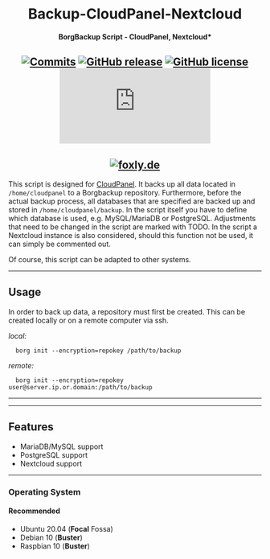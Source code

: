 <div align=center>
  
# Backup-CloudPanel-Nextcloud
#### BorgBackup Script - CloudPanel, Nextcloud*

[![Commits](https://img.shields.io/github/last-commit/foxly-it/Backup-CloudPanel-Nextcloud?style=flat-square)](https://github.com/foxly-it/Backup-CloudPanel-Nextcloud/commits/main) [![GitHub release](https://img.shields.io/github/release/foxly-it/Backup-CloudPanel-Nextcloud?style=flat-square)](https://github.com/foxly-it/Backup-CloudPanel-Nextcloud/releases) [![GitHub license](https://img.shields.io/github/license/foxly-it/Backup-CloudPanel-Nextcloud?style=flat-square&color=lightgray)](LICENSE.md) [![GitHub file size in bytes](https://img.shields.io/github/size/foxly-it/Backup-CloudPanel-Nextcloud/backup.sh?style=flat-square)](https://github.com/foxly-it/Backup-CloudPanel-Nextcloud/blob/main/Backup-CloudPanel-Nextcloud.sh)
---
[![foxly.de](https://foxly.de/media/232-png-bild-png/)](https://foxly.de)
---
</div>

This script is designed for [CloudPanel](CloudPanel.io). It backs up all data located in ```/home/cloudpanel``` to a Borgbackup repository. Furthermore, before the actual backup process, all databases that are specified are backed up and stored in ```/home/cloudpanel/backup```. In the script itself you have to define which database is used, e.g. MySQL/MariaDB or PostgreSQL. Adjustments that need to be changed in the script are marked with TODO.
In the script a Nextcloud instance is also considered, should this function not be used, it can simply be commented out.

Of course, this script can be adapted to other systems.

---
## Usage

In order to back up data, a repository must first be created. This can be created locally or on a remote computer via ssh.

*local:*
```
  borg init --encryption=repokey /path/to/backup
```
*remote:*
```
  borg init --encryption=repokey user@server.ip.or.domain:/path/to/backup
```
---
---

## Features

* MariaDB/MySQL support
* PostgreSQL support
* Nextcloud support

---

### Operating System

#### Recommended

* Ubuntu 20.04 (__Focal__ Fossa)
* Debian 10 (__Buster__)
* Raspbian 10 (__Buster__)
